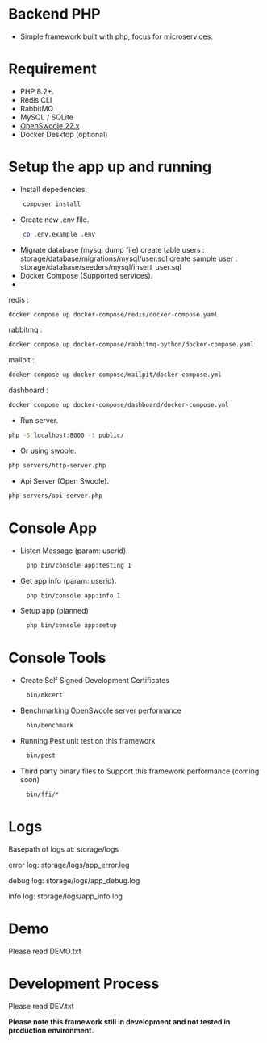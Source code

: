# Backend PHP

- Simple framework built with php, focus for microservices.

# Requirement

- PHP 8.2+.
- Redis CLI
- RabbitMQ
- MySQL / SQLite
- [OpenSwoole 22.x](https://openswoole.com/docs)
- Docker Desktop (optional)

# Setup the app up and running

- Install depedencies.

```bash
    composer install
```

- Create new .env file.

```bash
    cp .env.example .env
```

- Migrate database (mysql dump file)
create table users : storage/database/migrations/mysql/user.sql
create sample user : storage/database/seeders/mysql/insert_user.sql
- Docker Compose (Supported services).
-

redis :

```bash
docker compose up docker-compose/redis/docker-compose.yaml
```

rabbitmq :

```bash
docker compose up docker-compose/rabbitmq-python/docker-compose.yaml
```

mailpit :

```bash
docker compose up docker-compose/mailpit/docker-compose.yml
```

dashboard :

```bash
docker compose up docker-compose/dashboard/docker-compose.yml
```

- Run server.

```bash
php -S localhost:8000 -t public/
```

- Or using swoole.

```bash
php servers/http-server.php
```

- Api Server (Open Swoole).

```bash
php servers/api-server.php
```

# Console App

- Listen Message (param: userid).

```bash
     php bin/console app:testing 1
```

- Get app info (param: userid).

```bash
     php bin/console app:info 1
```

- Setup app (planned)

```bash
     php bin/console app:setup
```

# Console Tools

- Create Self Signed Development Certificates

```bash
     bin/mkcert
```

- Benchmarking OpenSwoole server performance

```bash
     bin/benchmark
```

- Running Pest unit test on this framework

```bash
     bin/pest
```

- Third party binary files to Support this framework performance (coming soon)

```bash
     bin/ffi/*
```


# Logs

Basepath of logs at: storage/logs

error log: storage/logs/app_error.log

debug log: storage/logs/app_debug.log

info log: storage/logs/app_info.log

# Demo

Please read DEMO.txt

# Development Process

Please read DEV.txt

**Please note this framework still in development and not tested in production environment.**

